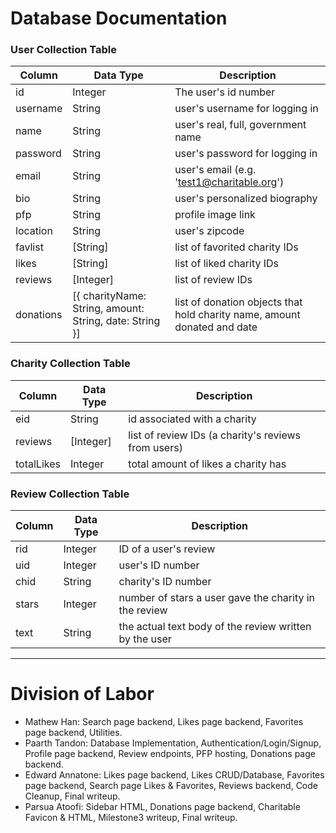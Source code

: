 # Database Documentation

### User Collection Table

| Column       | Data Type | Description                |
|--------------|-----------|----------------------------|
|      id      |  Integer  | The user's id number       |
|   username   |  String   | user's username for logging in|
|     name     |  String   | user's real, full, government name     |
|   password   |  String   | user's password for logging in           |
|     email    |  String   | user's email (e.g. 'test1@charitable.org') |
|      bio     |  String   | user's personalized biography |
|      pfp     |  String   | profile image link         | 
|   location   |  String   | user's zipcode             |
|    favlist   | [String]  | list of favorited charity IDs |
|     likes    | [String]  | list of liked charity IDs     |
|    reviews   | [Integer] | list of review IDs            |
|   donations  | [{ charityName: String, amount: String, date: String }] | list of donation objects that hold charity name, amount donated and date |


### Charity Collection Table 

| Column       | Data Type | Description                |
|--------------|-----------|----------------------------|
|      eid     |  String   | id associated with a charity |
|    reviews   |  [Integer]| list of review IDs (a charity's reviews from users) |
|   totalLikes |  Integer  | total amount of likes a charity has |


### Review Collection Table

| Column       | Data Type | Description                |
|--------------|-----------|----------------------------|
|      rid     |  Integer  | ID of a user's review |
|      uid     |  Integer  | user's ID number  |
|     chid     |  String   | charity's ID number |
|     stars    |  Integer  | number of stars a user gave the charity in the review |
|     text     |  String   | the actual text body of the review written by the user|

- - - -

# Division of Labor
* Mathew Han: Search page backend, Likes page backend, Favorites page backend, Utilities. 
* Paarth Tandon: Database Implementation, Authentication/Login/Signup, Profile page backend, Review endpoints, PFP hosting, Donations page backend. 
* Edward Annatone: Likes page backend, Likes CRUD/Database, Favorites page backend, Search page Likes & Favorites, Reviews backend, Code Cleanup, Final writeup.
* Parsua Atoofi: Sidebar HTML, Donations page backend, Charitable Favicon & HTML, Milestone3 writeup, Final writeup.
